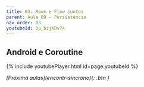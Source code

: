 ```yaml
---
title: 03. Room e Flow juntos
parent: Aula 09 - Persistência
nav_order: 03
youtubeId: Dp_bzjXDv74
---
```


## Android e Coroutine

{% include youtubePlayer.html id=page.youtubeId %}

<span class="fs-3 float-right">
<i class="fas fa-download">[Próxima aulas](encontr-sincrono){: .btn }</i>
</span>
